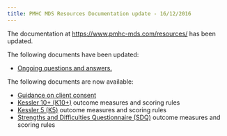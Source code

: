 ```yaml
---
title: PMHC MDS Resources Documentation update - 16/12/2016
---
```


<p>The documentation at <a href="https://www.pmhc-mds.com/resources/">https://www.pmhc-mds.com/resources/</a> has been updated.</p>

<p>The following documents have been updated:</p>
<ul>
    <li><a href="https://www.pmhc-mds.com/doc/pmhc-mds-q-and-a-20161212.pdf">Ongoing questions and answers.</a></li>
</ul>

<p>The following documents are now available:</p>
<ul>
    <li><a href="https://www.pmhc-mds.com/doc/pmhc-consent-guidance-D16-1362220-20161202.pdf">Guidance on client consent</a></li>
    <li><a href="https://www.pmhc-mds.com/doc/pmhc-scoring-k10p-20161201.pdf">Kessler 10+ (K10+)</a> outcome measures and scoring rules</li>
    <li><a href="https://www.pmhc-mds.com/doc/pmhc-scoring-k5-20161215.pdf">Kessler 5 (K5)</a> outcome measures and scoring rules</li>
    <li><a href="https://www.pmhc-mds.com/doc/pmhc-scoring-sdq-20161201.pdf">Strengths and Difficulties Questionnaire (SDQ)</a> outcome measures and scoring rules</li>
</ul>
